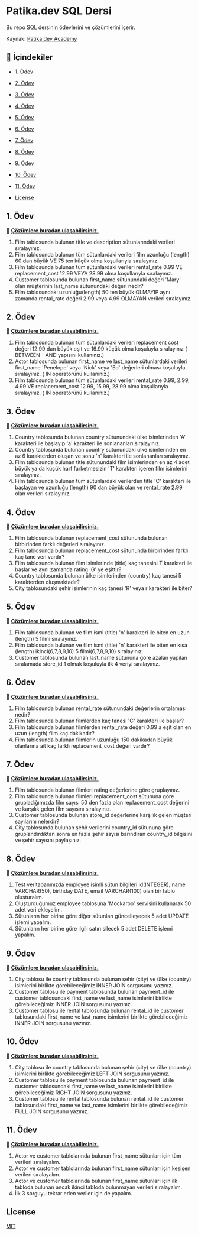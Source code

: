 # Patika.dev SQL Dersi

Bu repo SQL dersinin ödevlerini ve çözümlerini içerir.

Kaynak: [Patika.dev Academy](https://academy.patika.dev/courses/sql)

## 📌 İçindekiler

- [1. Ödev](#odev1)
- [2. Ödev](#odev2)
- [3. Ödev](#odev3)
- [4. Ödev](#odev4)
- [5. Ödev](#odev5)
- [6. Ödev](#odev6)
- [7. Ödev](#odev7)
- [8. Ödev](#odev8)
- [9. Ödev](#odev9)
- [10. Ödev](#odev10)
- [11. Ödev](#odev11)

- [License](#license)


<span id="odev1"></span>

## 1. Ödev

📌 **[Çözümlere buradan ulaşabilirsiniz.](./odev1_SQL.sql)**

1) Film tablosunda bulunan title ve description sütunlarındaki verileri sıralayınız.
2) Film tablosunda bulunan tüm sütunlardaki verileri film uzunluğu (length) 60 dan büyük VE 75 ten küçük olma koşullarıyla sıralayınız.
3) Film tablosunda bulunan tüm sütunlardaki verileri rental_rate 0.99 VE replacement_cost 12.99 VEYA 28.99 olma koşullarıyla sıralayınız.
4) Customer tablosunda bulunan first_name sütunundaki değeri 'Mary' olan müşterinin last_name sütunundaki değeri nedir?
5) Film tablosundaki uzunluğu(length) 50 ten büyük OLMAYIP aynı zamanda rental_rate değeri 2.99 veya 4.99 OLMAYAN verileri sıralayınız.

<span id="odev2"></span>

## 2. Ödev

📌 **[Çözümlere buradan ulaşabilirsiniz.](./odev2_SQL.sql)**

1) Film tablosunda bulunan tüm sütunlardaki verileri replacement cost değeri 12.99 dan büyük eşit ve 16.99 küçük olma koşuluyla sıralayınız ( BETWEEN - AND yapısını kullanınız.)
2) Actor tablosunda bulunan first_name ve last_name sütunlardaki verileri first_name 'Penelope' veya 'Nick' veya 'Ed' değerleri olması koşuluyla sıralayınız. ( IN operatörünü kullanınız.)
3) Film tablosunda bulunan tüm sütunlardaki verileri rental_rate 0.99, 2.99, 4.99 VE replacement_cost 12.99, 15.99, 28.99 olma koşullarıyla sıralayınız. ( IN operatörünü kullanınız.)

<span id="odev3"></span>

## 3. Ödev

📌 **[Çözümlere buradan ulaşabilirsiniz.](./odev3_SQL.sql)**

1) Country tablosunda bulunan country sütunundaki ülke isimlerinden 'A' karakteri ile başlayıp 'a' karakteri ile sonlananları sıralayınız.
2) Country tablosunda bulunan country sütunundaki ülke isimlerinden en az 6 karakterden oluşan ve sonu 'n' karakteri ile sonlananları sıralayınız.
3) Film tablosunda bulunan title sütunundaki film isimlerinden en az 4 adet büyük ya da küçük harf farketmesizin 'T' karakteri içeren film isimlerini sıralayınız.
4) Film tablosunda bulunan tüm sütunlardaki verilerden title 'C' karakteri ile başlayan ve uzunluğu (length) 90 dan büyük olan ve rental_rate 2.99 olan verileri sıralayınız.

<span id="odev4"></span>

## 4. Ödev

📌 **[Çözümlere buradan ulaşabilirsiniz.](./odev4_SQL.sql)**

1) Film tablosunda bulunan replacement_cost sütununda bulunan birbirinden farklı değerleri sıralayınız.
2) Film tablosunda bulunan replacement_cost sütununda birbirinden farklı kaç tane veri vardır?
3) Film tablosunda bulunan film isimlerinde (title) kaç tanesini T karakteri ile başlar ve aynı zamanda rating 'G' ye eşittir?
4) Country tablosunda bulunan ülke isimlerinden (country) kaç tanesi 5 karakterden oluşmaktadır?
5) City tablosundaki şehir isimlerinin kaç tanesi 'R' veya r karakteri ile biter?

<span id="odev5"></span>

## 5. Ödev

📌 **[Çözümlere buradan ulaşabilirsiniz.](./odev5_SQL.sql)**

1) Film tablosunda bulunan ve film ismi (title) 'n' karakteri ile biten en uzun (length) 5 filmi sıralayınız.
2) Film tablosunda bulunan ve film ismi (title) 'n' karakteri ile biten en kısa (length) ikinci(6,7,8,9,10) 5 filmi(6,7,8,9,10) sıralayınız.
3) Customer tablosunda bulunan last_name sütununa göre azalan yapılan sıralamada store_id 1 olmak koşuluyla ilk 4 veriyi sıralayınız.

<span id="odev6"></span>

## 6. Ödev

📌 **[Çözümlere buradan ulaşabilirsiniz.](./odev6_SQL.sql)**

1) Film tablosunda bulunan rental_rate sütunundaki değerlerin ortalaması nedir?
2) Film tablosunda bulunan filmlerden kaç tanesi 'C' karakteri ile başlar?
3) Film tablosunda bulunan filmlerden rental_rate değeri 0.99 a eşit olan en uzun (length) film kaç dakikadır?
4) Film tablosunda bulunan filmlerin uzunluğu 150 dakikadan büyük olanlarına ait kaç farklı replacement_cost değeri vardır?

<span id="odev7"></span>

## 7. Ödev

📌 **[Çözümlere buradan ulaşabilirsiniz.](./odev7_SQL.sql)**

1) Film tablosunda bulunan filmleri rating değerlerine göre gruplayınız.
2) Film tablosunda bulunan filmleri replacement_cost sütununa göre grupladığımızda film sayısı 50 den fazla olan replacement_cost değerini ve karşılık gelen film sayısını sıralayınız.
3) Customer tablosunda bulunan store_id değerlerine karşılık gelen müşteri sayılarını nelerdir? 
4) City tablosunda bulunan şehir verilerini country_id sütununa göre gruplandırdıktan sonra en fazla şehir sayısı barındıran country_id bilgisini ve şehir sayısını paylaşınız.

<span id="odev8"></span>

## 8. Ödev

📌 **[Çözümlere buradan ulaşabilirsiniz.](./odev8_SQL.sql)**

1) Test veritabanınızda employee isimli sütun bilgileri id(INTEGER), name VARCHAR(50), birthday DATE, email VARCHAR(100) olan bir tablo oluşturalım.
2) Oluşturduğumuz employee tablosuna 'Mockaroo' servisini kullanarak 50 adet veri ekleyelim.
3) Sütunların her birine göre diğer sütunları güncelleyecek 5 adet UPDATE işlemi yapalım.
4) Sütunların her birine göre ilgili satırı silecek 5 adet DELETE işlemi yapalım.

<span id="odev9"></span>

## 9. Ödev

📌 **[Çözümlere buradan ulaşabilirsiniz.](./odev9_SQL.sql)**

1) City tablosu ile country tablosunda bulunan şehir (city) ve ülke (country) isimlerini birlikte görebileceğimiz INNER JOIN sorgusunu yazınız.
2) Customer tablosu ile payment tablosunda bulunan payment_id ile customer tablosundaki first_name ve last_name isimlerini birlikte görebileceğimiz INNER JOIN sorgusunu yazınız.
3) Customer tablosu ile rental tablosunda bulunan rental_id ile customer tablosundaki first_name ve last_name isimlerini birlikte görebileceğimiz INNER JOIN sorgusunu yazınız.

<span id="odev10"></span>

## 10. Ödev

📌 **[Çözümlere buradan ulaşabilirsiniz.](./odev10_SQL.sql)**

1) City tablosu ile country tablosunda bulunan şehir (city) ve ülke (country) isimlerini birlikte görebileceğimiz LEFT JOIN sorgusunu yazınız.
2) Customer tablosu ile payment tablosunda bulunan payment_id ile customer tablosundaki first_name ve last_name isimlerini birlikte görebileceğimiz RIGHT JOIN sorgusunu yazınız.
3) Customer tablosu ile rental tablosunda bulunan rental_id ile customer tablosundaki first_name ve last_name isimlerini birlikte görebileceğimiz FULL JOIN sorgusunu yazınız.

<span id="odev11"></span>

## 11. Ödev

📌 **[Çözümlere buradan ulaşabilirsiniz.](./odev11_SQL.sql)**

1) Actor ve customer tablolarında bulunan first_name sütunları için tüm verileri sıralayalım.
2) Actor ve customer tablolarında bulunan first_name sütunları için kesişen verileri sıralayalım.
3) Actor ve customer tablolarında bulunan first_name sütunları için ilk tabloda bulunan ancak ikinci tabloda bulunmayan verileri sıralayalım.
4) İlk 3 sorguyu tekrar eden veriler için de yapalım.

<span id="license"></span>

## License
[MIT](https://choosealicense.com/licenses/mit/)